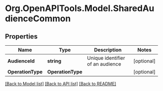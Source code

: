 # Org.OpenAPITools.Model.SharedAudienceCommon

## Properties

Name | Type | Description | Notes
------------ | ------------- | ------------- | -------------
**AudienceId** | **string** | Unique identifier of an audience | [optional] 
**OperationType** | **OperationType** |  | [optional] 

[[Back to Model list]](../README.md#documentation-for-models) [[Back to API list]](../README.md#documentation-for-api-endpoints) [[Back to README]](../README.md)

